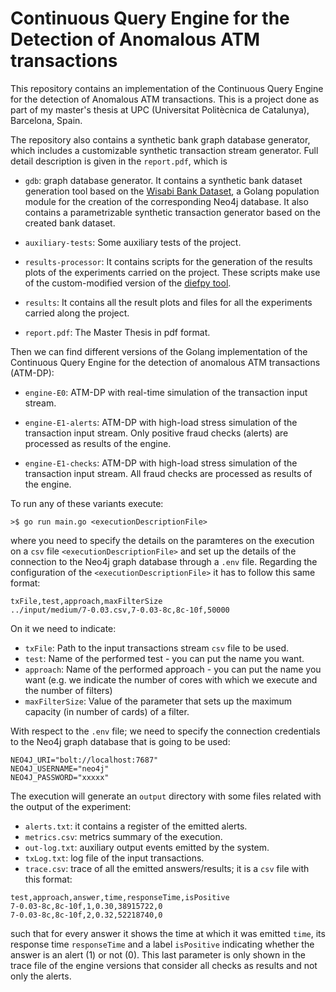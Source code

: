 # Continuous Query Engine for the Detection of Anomalous ATM transactions

This repository contains an implementation of the Continuous Query Engine for the detection of Anomalous ATM transactions. This is a project done as part of my master's thesis at UPC (Universitat Politècnica de Catalunya), Barcelona, Spain.

The repository also contains a synthetic bank graph database generator, which includes a customizable synthetic transaction stream generator. Full detail description is given in the `report.pdf`, which is 

- `gdb`: graph database generator. It contains a synthetic bank dataset generation tool based on the [Wisabi Bank Dataset](https://www.kaggle.com/datasets/obinnaiheanachor/wisabi-bank-dataset?resource=download), a Golang population module for the creation of the corresponding Neo4j database. It also contains a parametrizable synthetic transaction generator based on the created bank dataset.

- `auxiliary-tests`: Some auxiliary tests of the project.

- `results-processor`: It contains scripts for the generation of the results plots of the experiments carried on the project. These scripts make use of the custom-modified version of the [diefpy tool](https://sdm-tib.github.io/diefpy/).

- `results`: It contains all the result plots and files for all the experiments carried along the project.

- `report.pdf`: The Master Thesis in pdf format.

Then we can find different versions of the Golang implementation of the Continuous Query Engine for the detection of anomalous ATM transactions (ATM-DP):

- `engine-E0`: ATM-DP with real-time simulation of the transaction input stream.

- `engine-E1-alerts`: ATM-DP with high-load stress simulation of the transaction input stream. Only positive fraud checks (alerts) are processed as results of the engine.

- `engine-E1-checks`: ATM-DP with high-load stress simulation of the transaction input stream. All fraud checks are processed as results of the engine.

To run any of these variants execute:

```
>$ go run main.go <executionDescriptionFile>
```

where you need to specify the details on the paramteres on the execution on a `csv` file `<executionDescriptionFile>` and set up the details of the connection to the Neo4j graph database through a `.env` file. Regarding the configuration of the `<executionDescriptionFile>` it has to follow this same format:

```
txFile,test,approach,maxFilterSize
../input/medium/7-0.03.csv,7-0.03-8c,8c-10f,50000
```

On it we need to indicate:

- `txFile`: Path to the input transactions stream `csv` file to be used.
- `test`: Name of the performed test - you can put the name you want.
- `approach`: Name of the performed approach - you can put the name you want (e.g. we indicate the number of cores with which we execute and the number of filters)
- `maxFilterSize`: Value of the parameter that sets up the maximum capacity (in number of cards) of a filter.


With respect to the `.env` file; we need to specify the connection credentials to the Neo4j graph database that is going to be used:

```
NEO4J_URI="bolt://localhost:7687"
NEO4J_USERNAME="neo4j"
NEO4J_PASSWORD="xxxxx"
```


The execution will generate an `output` directory with some files related with the output of the experiment:
- `alerts.txt`: it contains a register of the emitted alerts.
- `metrics.csv`: metrics summary of the execution.
- `out-log.txt`: auxiliary output events emitted by the system.
- `txLog.txt`: log file of the input transactions.
- `trace.csv`: trace of all the emitted answers/results; it is a `csv` file with this format:

```
test,approach,answer,time,responseTime,isPositive  
7-0.03-8c,8c-10f,1,0.30,38915722,0
7-0.03-8c,8c-10f,2,0.32,52218740,0
```

such that for every answer it shows the time at which it was emitted `time`, its response time `responseTime` and a label `isPositive` indicating whether the answer is an alert (1) or not (0). This last parameter is only shown in the trace file of the engine versions that consider all checks as results and not only the alerts.